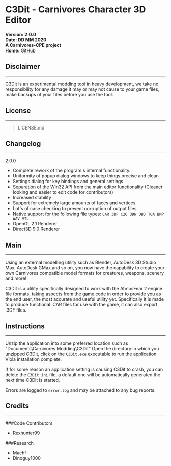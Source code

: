 # C3Dit - Carnivores Character 3D Editor
**Version: 2.0.0**  
**Date: DD MM 2020**  
**A Carnivores-CPE project**  
**Home:** [GitHub](https://github.com/carnivores-cpe/c3dit)


## Disclaimer
----
C3Dit is an experimental modding tool in heavy development, we take no responsibility for any damage it may or may not cause to your game files, make backups of your files before you use the tool.


## License
----
> LICENSE.md


## Changelog
----
2.0.0

* Complete rework of the program's internal functionality.
* Uniformity of popup dialog windows to keep things precise and clean
* Settings dialog for key bindings and general settings
* Separation of the Win32 API from the main editor functionality (Cleaner looking and easier to edit code for contributors)
* Increased stability
* Support for extremely large amounts of faces and vertices.
* Lot's of case checking to prevent corruption of output files.
* Native support for the following file types: `CAR 3DF C2O 3DN OBJ TGA BMP WAV VTL`
* OpenGL 2.1 Renderer
* Direct3D 9.0 Renderer


## Main
----
Using an external modelling utility such as Blender, AutoDesk 3D Studio Max, AutoDesk GMax and so on, you now have the capability to create your own Carnivores compatible model formats for creatures, weapons, scenery and more!

C3Dit is a utility specifically designed to work with the AtmosFear 2 engine file formats, taking aspects from the game code in order to provide you as the end user, the most accurate and useful utility yet.
Specifically it is made to produce functional .CAR files for use with the game, it can also export .3DF files.


## Instructions
----
Unzip the application into some preferred location such as "Documents\Carnivores Modding\C3Dit\"
Open the directory in which you unzipped C3Dit, click on the `C3Dit.exe` executable to run the application.
Viola installation complete.

If for some reason an application setting is causing C3Dit to crash, you can delete the `C3Dit.ini` file, a default one will be automatically generated the next time C3Dit is started.

Errors are logged to `error.log` and may be attached to any bug reports.


## Credits
----
###Code Contributors
* Rexhunter99

###Research
* Machf
* Dinoguy1000
